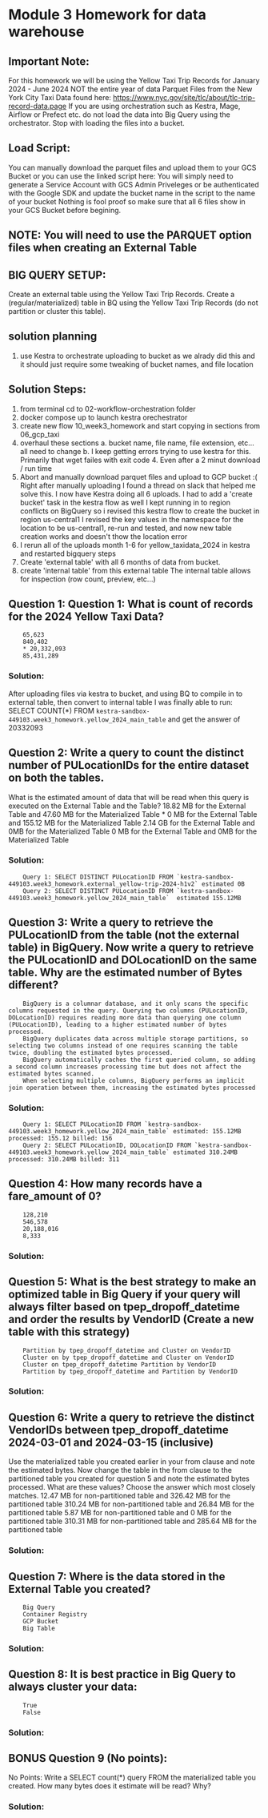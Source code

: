 # Module 3 Homework for data warehouse
## Important Note:
For this homework we will be using the Yellow Taxi Trip Records for January 2024 - June 2024 NOT the entire year of data Parquet Files from the New York City Taxi Data found here:
https://www.nyc.gov/site/tlc/about/tlc-trip-record-data.page
If you are using orchestration such as Kestra, Mage, Airflow or Prefect etc. do not load the data into Big Query using the orchestrator.
Stop with loading the files into a bucket.


## Load Script: 
You can manually download the parquet files and upload them to your GCS Bucket or you can use the linked script here:
You will simply need to generate a Service Account with GCS Admin Priveleges or be authenticated with the Google SDK and update the bucket name in the script to the name of your bucket
Nothing is fool proof so make sure that all 6 files show in your GCS Bucket before begining.


## NOTE: You will need to use the PARQUET option files when creating an External Table

## BIG QUERY SETUP:
Create an external table using the Yellow Taxi Trip Records.
Create a (regular/materialized) table in BQ using the Yellow Taxi Trip Records (do not partition or cluster this table).

## solution planning
1. use Kestra to orchestrate uploading to bucket as we alrady did this and it should just require some tweaking of bucket names, and file location

## Solution Steps:
1. from terminal cd to 02-workflow-orchestration folder
2. docker compose up to launch kestra orechestrator
3. create new flow 10_week3_homework and start copying in sections from 06_gcp_taxi
4. overhaul these sections
  a. bucket name, file name, file extension, etc... all need to change
  b. I keep getting errors trying to use kestra for this. Primarily that wget failes with exit code 4. Even after a 2 minut download / run time
5. Abort and manually download parquet files and upload to GCP bucket :(
        Right after manually uploading I found a thread on slack that helped me solve this. I now have
        Kestra doing all 6 uploads. I had to add a 'create bucket' task in the kestra flow as well
        I kept running in to region conflicts on BigQuery so i revised this kestra flow to create the bucket in region us-central1
        I revised the key values in the namespace for the location to be us-central1, re-run and tested, and now new table creation works and doesn't thow the location error
6. I rerun all of the uploads month 1-6 for yellow_taxidata_2024 in kestra and restarted bigquery steps
7. Create 'external table' with all 6 months of data from bucket.
8. create 'internal table' from this external table
        The internal table allows for inspection (row count, preview, etc...)



## Question 1: Question 1: What is count of records for the 2024 Yellow Taxi Data?
        65,623
        840,402
        * 20,332,093
        85,431,289
        
   ### Solution:
  After uploading files via kestra to bucket, and using BQ to compile in to external table, then convert to internal table I was finally able to run:
        SELECT COUNT(*) FROM `kestra-sandbox-449103.week3_homework.yellow_2024_main_table`
  and get the answer of 20332093

## Question 2: Write a query to count the distinct number of PULocationIDs for the entire dataset on both the tables.
What is the estimated amount of data that will be read when this query is executed on the External Table and the Table?
        18.82 MB for the External Table and 47.60 MB for the Materialized Table
        * 0 MB for the External Table and 155.12 MB for the Materialized Table
        2.14 GB for the External Table and 0MB for the Materialized Table
        0 MB for the External Table and 0MB for the Materialized Table
   ### Solution:
        Query 1: SELECT DISTINCT PULocationID FROM `kestra-sandbox-449103.week3_homework.external_yellow-trip-2024-h1v2` estimated 0B
        Query 2: SELECT DISTINCT PULocationID FROM `kestra-sandbox-449103.week3_homework.yellow_2024_main_table`  estimated 155.12MB
        


## Question 3: Write a query to retrieve the PULocationID from the table (not the external table) in BigQuery. Now write a query to retrieve the PULocationID and DOLocationID on the same table. Why are the estimated number of Bytes different?
        BigQuery is a columnar database, and it only scans the specific columns requested in the query. Querying two columns (PULocationID, DOLocationID) requires reading more data than querying one column (PULocationID), leading to a higher estimated number of bytes processed.
        BigQuery duplicates data across multiple storage partitions, so selecting two columns instead of one requires scanning the table twice, doubling the estimated bytes processed.
        BigQuery automatically caches the first queried column, so adding a second column increases processing time but does not affect the estimated bytes scanned.
        When selecting multiple columns, BigQuery performs an implicit join operation between them, increasing the estimated bytes processed

   ### Solution:
        Query 1: SELECT PULocationID FROM `kestra-sandbox-449103.week3_homework.yellow_2024_main_table` estimated: 155.12MB processed: 155.12 billed: 156
        Query 2: SELECT PULocationID, DOLocationID FROM `kestra-sandbox-449103.week3_homework.yellow_2024_main_table` estimated 310.24MB processed: 310.24MB billed: 311

## Question 4: How many records have a fare_amount of 0?
        128,210
        546,578
        20,188,016
        8,333
   ### Solution:

## Question 5: What is the best strategy to make an optimized table in Big Query if your query will always filter based on tpep_dropoff_datetime and order the results by VendorID (Create a new table with this strategy)
        Partition by tpep_dropoff_datetime and Cluster on VendorID
        Cluster on by tpep_dropoff_datetime and Cluster on VendorID
        Cluster on tpep_dropoff_datetime Partition by VendorID
        Partition by tpep_dropoff_datetime and Partition by VendorID 
   ### Solution:



## Question 6: Write a query to retrieve the distinct VendorIDs between tpep_dropoff_datetime 2024-03-01 and 2024-03-15 (inclusive)
Use the materialized table you created earlier in your from clause and note the estimated bytes. Now change the table in the from clause to the partitioned table you created for question 5 and note the estimated bytes processed. What are these values?
Choose the answer which most closely matches.
        12.47 MB for non-partitioned table and 326.42 MB for the partitioned table
        310.24 MB for non-partitioned table and 26.84 MB for the partitioned table
        5.87 MB for non-partitioned table and 0 MB for the partitioned table
        310.31 MB for non-partitioned table and 285.64 MB for the partitioned table 
   ### Solution:

## Question 7: Where is the data stored in the External Table you created?
        Big Query
        Container Registry
        GCP Bucket
        Big Table

   ### Solution:


## Question 8: It is best practice in Big Query to always cluster your data:
        True
        False

   ### Solution:


## BONUS Question 9 (No points): 
No Points: Write a SELECT count(*) query FROM the materialized table you created. How many bytes does it estimate will be read? Why?
   ### Solution:
